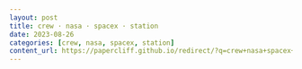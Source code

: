```yaml
---
layout: post
title: crew · nasa · spacex · station
date: 2023-08-26
categories: [crew, nasa, spacex, station]
content_url: https://papercliff.github.io/redirect/?q=crew+nasa+spacex+station&tbs=cdr:1,cd_min:8/25/2023,cd_max:8/27/2023
---
```

